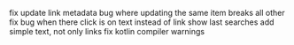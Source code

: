 fix update link metadata bug where updating the same item breaks all other
fix bug when there click is on text instead of link
show last searches
add simple text, not only links
fix kotlin compiler warnings